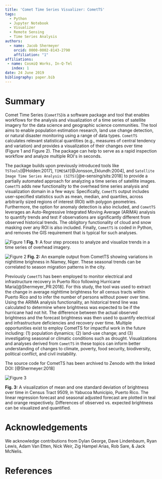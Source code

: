 ```yaml
---
title: 'Comet Time Series Visualizer: CometTS'
tags:
  - Python
  - Jupyter Notebook
  - Visualizer
  - Remote Sensing
  - Time Series Analysis
authors:
  - name: Jacob Shermeyer
    orcid: 0000-0002-8143-2790
    affiliation: "1"
affiliations:
 - name: CosmiQ Works, In-Q-Tel
   index: 1
date: 24 June 2019
bibliography: paper.bib
---
```


# Summary

Comet Time Series (``CometTS``)is a software package and tool that enables workflows for the analysis and visualization of a time series of satellite imagery for the data science and geographic science communities. The tool aims to enable population estimation research, land use change detection, or natural disaster monitoring using a range of data types.  ``CometTS`` calculates relevant statistical quantities (e.g., measures of central tendency and variation) and provides a visualization of their changes over time (Figure 1 and Figure 2). The package can help to serve as a rapid inspection workflow and analyze multiple ROI's in seconds.

The package builds upon previously introduced tools like ``TSTools``[@Holden:2017], ``TIMESAT``[@Jonsson_Eklundh:2004], and ``Satellite Image Time Series Analysis (SITS)``[@e-sensing/sits:2018] to provide a partially automated approach for analyzing a time series of satellite images.  ``CometTS`` adds new functionality to the overhead time series analysis and visualization domain in a few ways:  Specifically, ``CometTS`` output includes user-specified statistics such as mean, median, and quartiles, across arbitrarily sized regions of interest (ROI) with polygon geometries. Furthermore, the option for anomaly detection is also included, and ``CometTS`` leverages an Auto-Regressive Integrated Moving Average (ARIMA) analysis to quantify trends and test if observations are significantly different from observed historical trends.  The obligitory functionality of cloud and snow masking over any ROI is also included. Finally, ``CometTS`` is coded in Python, and removes the GIS requirement that is typical for such analyses.

![Figure 1](https://raw.githubusercontent.com/CosmiQ/CometTS/master/ExamplePlots/Workflow.png)
**Fig. 1:** A four step process to analyze and visualize trends in a time series of overhead imagery.


![Figure 2](https://raw.githubusercontent.com/CosmiQ/CometTS/master/ExamplePlots/Niamey.png)
**Fig. 2:** An example output from CometTS showing variations in nighttime brighness in Niamey, Niger.  These seasonal trends can be correlated to season migration patterns in the city.


Previously ``CometTS`` has been employed to monitor electrical and infrastructure recovery in Puerto Rico following Hurricane Maria[@Shermeyer_PR:2018].  For this study, the tool was used to extract the change in average nighttime brightness for all census tracts within Puerto Rico and to infer the number of persons without power over time. Using the ARIMA analysis functionality, an historical trend line was calculated to  determine where brightness was expected to be if the hurricane had not hit. The difference between the actual observed brightness and the forecast brightness was then used to quantify electrical and infrastructure deficiencies and recovery over time. Multiple opportunities exist to employ CometTS for impactful work in the future including: (1) population dynamics; (2) land-use change; and (3) investigating seasonal or climatic conditions such as drought. Visualizations and analyses derived from ``CometTS`` in these topics can inform better understanding of changes to climate, poverty, food security, biodiversity, political conflict, and civil instability. 

The source code for CometTS has been archived to Zenodo with the linked DOI: [@Shermeyer:2018]

![Figure 3](https://raw.githubusercontent.com/CosmiQ/CometTS/master/ExamplePlots/Puerto_Rico_ARIMA.png)

**Fig. 3:** A visualization of mean and one standard deviation of brightness over time in Census Tract 9509, in Yabucoa Municipio, Puerto Rico. The linear regression forecast and seasonal adjusted forecast are plotted in teal and orange respectively. Differences of observed vs. expected brightness can be visualized and quantified.


# Acknowledgements

We acknowledge contributions from Dylan George, Dave Lindenbaum, Ryan Lewis, Adam Van Etten, Nick Weir, Zig Hampel Arias, Rob Sare, & Jack McNelis.

# References

